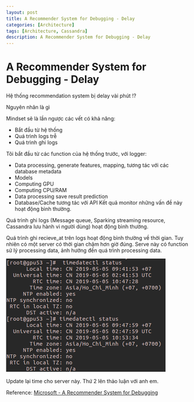 ```yaml
---
layout: post
title: A Recommender System for Debugging - Delay
categories: [Architecture]
tags: [Architecture, Cassandra]
description: A Recommender System for Debugging - Delay
--- 
```

# A Recommender System for Debugging - Delay

Hệ thống recommendation system bị delay vài phút !?

Nguyên nhân là gì

Mindset sẽ là lần ngược các vết có khả năng:
- Bắt đầu từ hệ thống
- Quá trình logs trễ
- Quá trình ghi logs


Tôi bắt đầu từ các function của hệ thống trước, với logger:
- Data processing, generate features, mapping, tương tác với các database metadata
- Models 
- Computing GPU
- Computing CPU/RAM
- Data processing save result prediction
- Database/Cache tương tác với API
Kết quả monitor những vấn đề này hoạt động bình thường.

Quá trình ghi logs (Message queue, Sparking streaming resource, Cassandra lưu hành vi người dùng) hoạt động bình thường.

Quá trình ghi recieve_at trên logs hoạt động bình thường về thời gian. Tuy nhiên có một server có thời gian chậm hơn giờ đúng. Serve này có function sử lý processing data, ảnh hưởng đến quá trình processing data.

![Time](/pictures/Time_server_Screeshotfrom2019-05-0510-21-14.png)

Update lại time cho server này. Thứ 2 lên thảo luận với anh em.

Reference:
[Microsoft - A Recommender System for Debugging](https://www.microsoft.com/en-us/research/wp-content/uploads/2016/02/esec099-ashok.pdf)